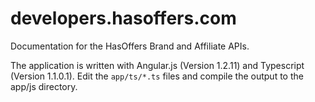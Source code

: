 # developers.hasoffers.com
Documentation for the HasOffers Brand and Affiliate APIs.

The application is written with Angular.js (Version 1.2.11) and Typescript (Version 1.1.0.1).  Edit the `app/ts/*.ts` files and compile the output to the app/js directory.
